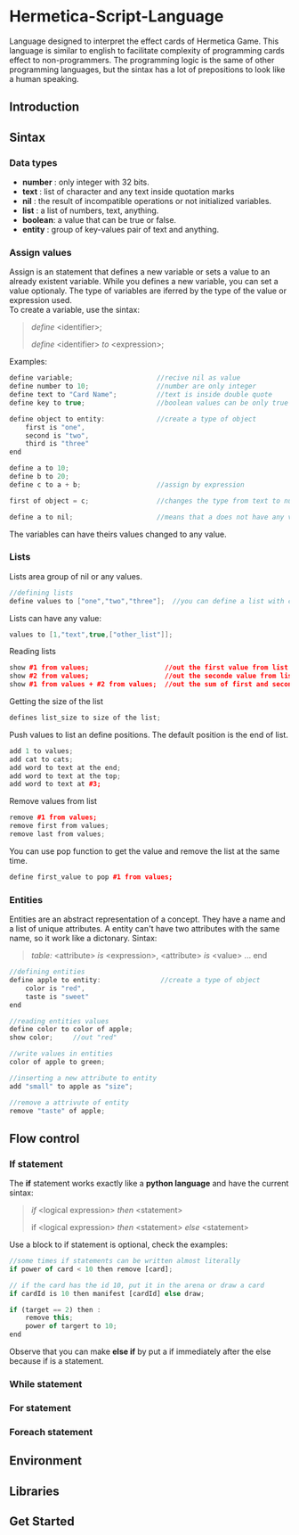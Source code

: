 # Hermetica-Script-Language
Language designed to interpret the effect cards of Hermetica Game. This language is similar to english to facilitate complexity of programming cards effect to non-programmers.
The programming logic is the same of other programming languages, but the sintax has a lot of prepositions to look like a human speaking.

## Introduction

## Sintax

### Data types

- **number** : only integer with 32 bits.
- **text**   : list of character and any text inside quotation marks
- **nil**    : the result of incompatible operations or not initialized variables.
- **list**   : a list of numbers, text, anything.
- **boolean**: a value that can be true or false.
- **entity** : group of key-values pair of text and anything.

### Assign values
Assign is an statement that defines a new variable or sets a value to an already existent variable. While you defines a new variable, you can set a value optionaly. The type of variables are iferred by the type of the value or expression used.  
To create a variable, use the sintax:

> _define_ \<identifier\>;
>
>  _define_ \<identifier\> _to_ \<expression\>;

Examples:

```c++
define variable;                     //recive nil as value
define number to 10;                 //number are only integer
define text to "Card Name";          //text is inside double quote
define key to true;                  //boolean values can be only true or false

define object to entity:             //create a type of object
    first is "one",
    second is "two",
    third is "three"
end

define a to 10;
define b to 20;
define c to a + b;                   //assign by expression

first of object = c;                 //changes the type from text to number

define a to nil;                     //means that a does not have any value

```
The variables can have theirs values changed to any value.

### Lists
Lists area group of nil or any values. 
```c++
//defining lists
define values to ["one","two","three"];  //you can define a list with comma separeted values
```
Lists can have any value:
```c++
values to [1,"text",true,["other_list"]]; 
```
Reading lists
```c++
show #1 from values;                   //out the first value from list
show #2 from values;                   //out the seconde value from list
show #1 from values + #2 from values;  //out the sum of first and second value from list
```
Getting the size of the list
```c++
defines list_size to size of the list;
```
Push values to list an define positions. The default position is the end of list.
```c++
add 1 to values;
add cat to cats;
add word to text at the end;
add word to text at the top;
add word to text at #3;
```
Remove values from list
```c++
remove #1 from values;
remove first from values;
remove last from values;
```
You can use pop function to get the value and remove the list at the same time.
```c++
define first_value to pop #1 from values;
```
### Entities
Entities are an abstract representation of a concept. They have a name and a list of unique attributes. A entity can't have two attributes with the same name, so it work like a dictonary. Sintax:
> _table:_ \<attribute\> _is_ \<expression\>, \<attribute\> _is_ \<value\> ... end

```c++
//defining entities
define apple to entity:               //create a type of object
    color is "red",             
    taste is "sweet"
end

//reading entities values
define color to color of apple;
show color;     //out "red"

//write values in entities
color of apple to green;

//inserting a new attribute to entity
add "small" to apple as "size";

//remove a attrivute of entity
remove "taste" of apple;
```

## Flow control
### If statement
The **if** statement works exactly like a **python language** and have the current sintax:
> _if_ \<logical expression\> _then_ \<statement\>
>
> if \<logical expression\> _then_ \<statement\> _else_ \<statement\>

Use a block to if statement is optional, check the examples:
```javascript
//some times if statements can be written almost literally
if power of card < 10 then remove [card];

// if the card has the id 10, put it in the arena or draw a card
if cardId is 10 then manifest [cardId] else draw;

if (target == 2) then :
    remove this;
    power of targert to 10;
end

```
Observe that you can make **else if** by put a if immediately after the else because if is a statement.

### While statement

### For statement

### Foreach statement

## Environment

## Libraries

## Get Started
